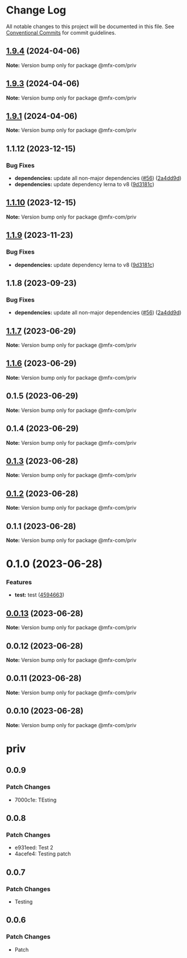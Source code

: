 # Change Log

All notable changes to this project will be documented in this file.
See [Conventional Commits](https://conventionalcommits.org) for commit guidelines.

## [1.9.4](https://github.com/MFX-com/testing-packages/compare/v1.9.3...v1.9.4) (2024-04-06)

**Note:** Version bump only for package @mfx-com/priv





## [1.9.3](https://github.com/MFX-com/testing-packages/compare/v1.9.2...v1.9.3) (2024-04-06)

**Note:** Version bump only for package @mfx-com/priv





## [1.9.1](https://github.com/MFX-com/testing-packages/compare/v1.5.6...v1.9.1) (2024-04-06)

**Note:** Version bump only for package @mfx-com/priv






## 1.1.12 (2023-12-15)


### Bug Fixes

* **dependencies:** update all non-major dependencies ([#56](https://github.com/mfx-com/testing-packages/issues/56)) ([2a4dd9d](https://github.com/mfx-com/testing-packages/commit/2a4dd9dfaeb51305235c1f7c19d2d7e5d6f217c3))
* **dependencies:** update dependency lerna to v8 ([9d3181c](https://github.com/mfx-com/testing-packages/commit/9d3181cbbf32dda008cf2b2cd5366daf072dc749))





## [1.1.10](https://github.com/mfx-com/testing-packages/compare/@mfx-com/priv@1.1.9...@mfx-com/priv@1.1.10) (2023-12-15)

**Note:** Version bump only for package @mfx-com/priv





## [1.1.9](https://github.com/mfx-com/testing-packages/compare/@mfx-com/priv@1.1.8...@mfx-com/priv@1.1.9) (2023-11-23)


### Bug Fixes

* **dependencies:** update dependency lerna to v8 ([9d3181c](https://github.com/mfx-com/testing-packages/commit/9d3181cbbf32dda008cf2b2cd5366daf072dc749))





## 1.1.8 (2023-09-23)


### Bug Fixes

* **dependencies:** update all non-major dependencies ([#56](https://github.com/mfx-com/testing-packages/issues/56)) ([2a4dd9d](https://github.com/mfx-com/testing-packages/commit/2a4dd9dfaeb51305235c1f7c19d2d7e5d6f217c3))





## [1.1.7](https://github.com/mfx-com/testing-packages/compare/@mfx-com/priv@1.1.6...@mfx-com/priv@1.1.7) (2023-06-29)

**Note:** Version bump only for package @mfx-com/priv





## [1.1.6](https://github.com/mfx-com/testing-packages/compare/@mfx-com/priv@0.1.5...@mfx-com/priv@1.1.6) (2023-06-29)

**Note:** Version bump only for package @mfx-com/priv





## 0.1.5 (2023-06-29)

**Note:** Version bump only for package @mfx-com/priv





## 0.1.4 (2023-06-29)

**Note:** Version bump only for package @mfx-com/priv





## [0.1.3](https://github.com/mfx-com/testing-packages/compare/@mfx-com/priv@0.0.10...@mfx-com/priv@0.1.3) (2023-06-28)

**Note:** Version bump only for package @mfx-com/priv





## [0.1.2](https://github.com/mfx-com/testing-packages/compare/@mfx-com/priv@0.0.10...@mfx-com/priv@0.1.2) (2023-06-28)

**Note:** Version bump only for package @mfx-com/priv





## 0.1.1 (2023-06-28)

**Note:** Version bump only for package @mfx-com/priv





# 0.1.0 (2023-06-28)


### Features

* **test:** test ([4594663](https://github.com/mfx-com/testing-packages/commit/45946636673884a211bb2e568153a3d47d4f0f9b))





## [0.0.13](https://github.com/mfx-com/testing-packages/compare/@mfx-com/priv@0.0.10...@mfx-com/priv@0.0.13) (2023-06-28)

**Note:** Version bump only for package @mfx-com/priv






## 0.0.12 (2023-06-28)

**Note:** Version bump only for package @mfx-com/priv





## 0.0.11 (2023-06-28)

**Note:** Version bump only for package @mfx-com/priv





## 0.0.10 (2023-06-28)

**Note:** Version bump only for package @mfx-com/priv





# priv

## 0.0.9

### Patch Changes

- 7000c1e: TEsting

## 0.0.8

### Patch Changes

- e931eed: Test 2
- 4acefe4: Testing patch

## 0.0.7

### Patch Changes

- Testing

## 0.0.6

### Patch Changes

- Patch
